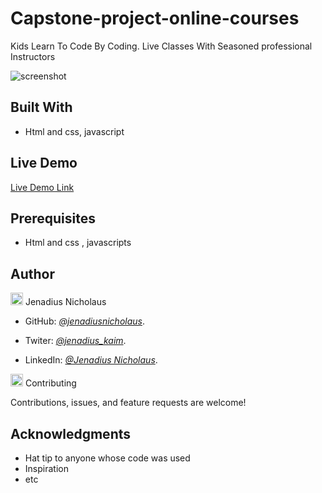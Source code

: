 # Capstone-project-online-courses

Kids Learn To Code By Coding. Live Classes With Seasoned professional Instructors

![screenshot](assets/img/mobileversion.png)

## Built With

- Html and css, javascript

## Live Demo

[Live Demo Link](https://jenadiusnicholaus.github.io/my-portfolio-site/)

## Prerequisites

- Html and css , javascripts

## Author

<img src="https://github.githubassets.com/images/icons/emoji/unicode/1f464.png" width="20" height=" 20" /> Jenadius Nicholaus

- GitHub: *[@jenadiusnicholaus](https://github.com/jenadiusnicholaus/)*.

- Twiter: *[@jenadius_kaim](https://twitter.com/jenadius_kaim)*.

- LinkedIn: *[@Jenadius Nicholaus](https://www.linkedin.com/in/jenadius-nicholaus-73126819b/)*.

<img src="https://github.githubassets.com/images/icons/emoji/unicode/1f91d.png" width="20" height=" 20" /> Contributing

 Contributions, issues, and feature requests are welcome!

## Acknowledgments

- Hat tip to anyone whose code was used
- Inspiration
- etc